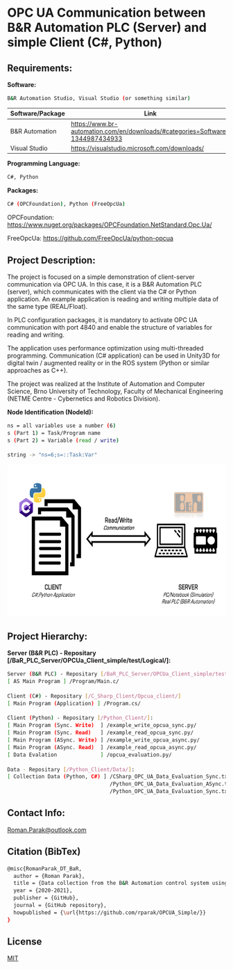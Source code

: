 # OPC UA Communication between B&R Automation PLC (Server) and simple Client (C#, Python)

## Requirements:

**Software:**
```bash
B&R Automation Studio, Visual Studio (or something similar)
```

| Software/Package      | Link                                                                                  |
| --------------------- | ------------------------------------------------------------------------------------- |
| B&R Automation        | https://www.br-automation.com/en/downloads/#categories=Software-1344987434933         |
| Visual Studio         | https://visualstudio.microsoft.com/downloads/                                         |

**Programming Language:**
```bash
C#, Python
```

**Packages:**
```bash
C# (OPCFoundation), Python (FreeOpcUa)
```
OPCFoundation: https://www.nuget.org/packages/OPCFoundation.NetStandard.Opc.Ua/

FreeOpcUa: https://github.com/FreeOpcUa/python-opcua

## Project Description:

The project is focused on a simple demonstration of client-server communication via OPC UA. In this case, it is a B&R Automation PLC (server), which communicates with the client via the C# or Python application. An example application is reading and writing multiple data of the same type (REAL/Float).

In PLC configuration packages, it is mandatory to activate OPC UA communication with port 4840 and enable the structure of variables for reading and writing.

The application uses performance optimization using multi-threaded programming. Communication (C# application) can be used in Unity3D for digital twin / augmented reality or in the ROS system (Python or similar approaches as C++).

The project was realized at the Institute of Automation and Computer Science, Brno University of Technology, Faculty of Mechanical Engineering (NETME Centre - Cybernetics and Robotics Division).

**Node Identification (NodeId):**

```bash
ns = all variables use a number (6)
s (Part 1) = Task/Program name
s (Part 2) = Variable (read / write)

string -> "ns=6;s=::Task:Var"
```

<p align="center">
<img src=https://github.com/rparak/OPCUA_Simple/blob/main/images/communication_scheme.png width="650" height="350">
</p>

## Project Hierarchy:

**Server (B&R PLC) - Repositary [/BaR_PLC_Server/OPCUa_Client_simple/test/Logical/]:**

```bash
Server (B&R PLC) - Repositary [/BaR_PLC_Server/OPCUa_Client_simple/test/Logical/]
[ AS Main Program ] /Program/Main.c/

Client (C#) - Repositary [/C_Sharp_Client/Opcua_client/]
[ Main Program (Application) ] /Program.cs/

Client (Python) - Repositary [/Python_Client/]:
[ Main Program (Sync. Write)  ] /example_write_opcua_sync.py/
[ Main Program (Sync. Read)   ] /example_read_opcua_sync.py/
[ Main Program (ASync. Write) ] /example_write_opcua_async.py/
[ Main Program (ASync. Read)  ] /example_read_opcua_async.py/
[ Data Evalation              ] /opcua_evaluation.py/

Data - Repositary [/Python_Client/Data/]:
[ Collection Data (Python, C#) ] /CSharp_OPC_UA_Data_Evaluation_Sync.txt/ 
                                 /Python_OPC_UA_Data_Evaluation_ASync.txt/ 
                                 /Python_OPC_UA_Data_Evaluation_Sync.txt/
```

## Contact Info:
Roman.Parak@outlook.com

## Citation (BibTex)
```bash
@misc{RomanParak_DT_BaR,
  author = {Roman Parak},
  title = {Data collection from the B&R Automation control system using the OPC UA communication protocol},
  year = {2020-2021},
  publisher = {GitHub},
  journal = {GitHub repository},
  howpublished = {\url{https://github.com/rparak/OPCUA_Simple/}}
}
```

## License
[MIT](https://choosealicense.com/licenses/mit/)
